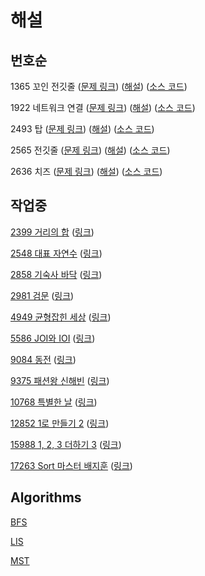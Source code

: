 # 해설

## 번호순

1365 꼬인 전깃줄 ([문제 링크](https://www.acmicpc.net/problem/1365)) ([해설](1365.md)) ([소스 코드](../problems/acmicpc_1365.cpp))

1922 네트워크 연결 ([문제 링크](https://www.acmicpc.net/problem/1922)) ([해설](1922.md)) ([소스 코드](../problems/acmicpc_1922.cpp))

2493 탑 ([문제 링크](https://www.acmicpc.net/problem/2493)) ([해설](2493.md)) ([소스 코드](../problems/acmicpc_2493.cpp))

2565 전깃줄 ([문제 링크](https://www.acmicpc.net/problem/2565)) ([해설](2565.md)) ([소스 코드](../problems/acmicpc_2565.cpp))

2636 치즈 ([문제 링크](https://www.acmicpc.net/problem/2636)) ([해설](2636.md)) ([소스 코드](../problems/acmicpc_2636.cpp))

## 작업중

[2399 거리의 합](../problems/acmicpc_2399.cpp) ([링크](https://www.acmicpc.net/problem/2399))

[2548 대표 자연수](../problems/acmicpc_2548.cpp) ([링크](https://www.acmicpc.net/problem/2548))

[2858 기숙사 바닥](../problems/acmicpc_2858.cpp) ([링크](https://www.acmicpc.net/problem/2858))

[2981 검문](../problems/acmicpc_2981.cpp) ([링크](https://www.acmicpc.net/problem/2981))

[4949 균형잡힌 세상](../problems/acmicpc_4949.cpp) ([링크](https://www.acmicpc.net/problem/4949))

[5586 JOI와 IOI](../problems/acmicpc_5586.cpp) ([링크](https://www.acmicpc.net/problem/5586))

[9084 동전](../problems/acmicpc_9084.cpp) ([링크](https://www.acmicpc.net/problem/9084))

[9375 패션왕 신해빈](../problems/acmicpc_9375.cpp) ([링크](https://www.acmicpc.net/problem/9375))

[10768 특별한 날](../problems/acmicpc_10768.cpp) ([링크](https://www.acmicpc.net/problem/10768))

[12852 1로 만들기 2](../problems/acmicpc_12852.cpp) ([링크](https://www.acmicpc.net/problem/12852))

[15988 1, 2, 3 더하기 3](../problems/acmicpc_15988.cpp) ([링크](https://www.acmicpc.net/problem/15988))

[17263 Sort 마스터 배지훈](../problems/acmicpc_17263.cpp) ([링크](https://www.acmicpc.net/problem/17263))

## Algorithms

[BFS](BFS.md)

[LIS](LIS.md)

[MST](MST.md)